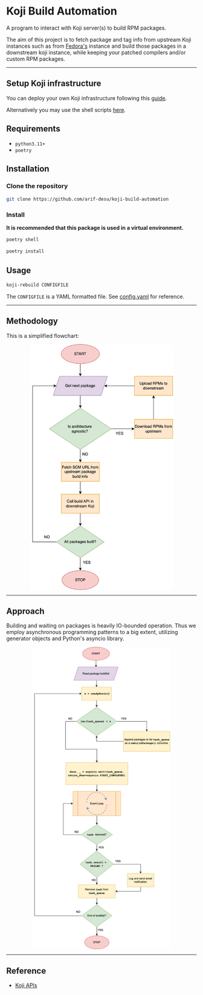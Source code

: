 # Koji Build Automation

A program to interact with Koji server(s) to build RPM packages.

The aim of this project is to fetch package and tag info from upstream Koji instances such as from [Fedora's](https://koji.fedoraproject.org/koji/) instance and build those packages in a downstream koji instance, while keeping your patched compilers and/or custom RPM packages.

---

## Setup Koji infrastructure

You can deploy your own Koji infrastructure following this [guide](https://docs.pagure.org/koji/server_howto/).

Alternatively you may use the shell scripts [here](https://github.com/arif-desu/koji-setup).

## Requirements
- `python3.11+`
- `poetry`

## Installation

### Clone the repository
```sh
git clone https://github.com/arif-desu/koji-build-automation
```
### Install
**It is recommended that this package is used in a virtual environment.**
```sh
poetry shell
```

```sh
poetry install
```

## Usage
```sh
koji-rebuild CONFIGFILE
```

The `CONFIGFILE` is a YAML formatted file. See [config.yaml](./config.yaml) for reference.

---

## Methodology

This is a simplified flowchart:

<p align="center">
<img src=assets/kojiauto_flow.png  style="height:650px" align="middle" >
</p>

---

## Approach

Building and waiting on packages is heavily IO-bounded operation. Thus we employ asynchronous programming patterns to a big extent, utilizing generator objects and Python's asyncio library.

<p align="center">
<img src=assets/koji_pythonrebuild.png style="height:800px" align="middle">
</p>

---

## Reference

- [Koji APIs](https://koji.fedoraproject.org/koji/api)
